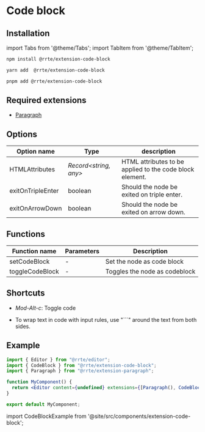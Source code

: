 # Code block

## Installation

import Tabs from '@theme/Tabs';
import TabItem from '@theme/TabItem';

<Tabs>
  <TabItem value="npm" label="npm" default>

```bash
npm install @rrte/extension-code-block
```

  </TabItem>
  <TabItem value="yarn" label="yarn">

```bash
yarn add  @rrte/extension-code-block
```

  </TabItem>
  <TabItem value="pnpm" label="pnpm">

```bash
pnpm add @rrte/extension-code-block
```

  </TabItem>
</Tabs>

## Required extensions

- [Paragraph](paragraph)

## Options

| Option name       | Type                  | description                                              |
| ----------------- | --------------------- | -------------------------------------------------------- |
| HTMLAttributes    | _Record<string, any>_ | HTML attributes to be applied to the code block element. |
| exitOnTripleEnter | boolean               | Should the node be exited on triple enter.               |
| exitOnArrowDown   | boolean               | Should the node be exited on arrow down.                 |

## Functions

| Function name   | Parameters | Description                   |
| --------------- | ---------- | ----------------------------- |
| setCodeBlock    | -          | Set the node as code block    |
| toggleCodeBlock | -          | Toggles the node as codeblock |

## Shortcuts

- _Mod-Alt-c_: Toggle code

- To wrap text in code with input rules, use "```" around the text from both sides.

## Example

```jsx
import { Editor } from "@rrte/editor";
import { CodeBlock } from "@rrte/extension-code-block";
import { Paragraph } from "@rrte/extension-paragraph";

function MyComponent() {
  return <Editor content={undefined} extensions={[Paragraph(), CodeBlock()]} />;
}

export default MyComponent;
```

import CodeBlockExample from '@site/src/components/extension-code-block';

<CodeBlockExample />
